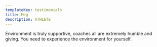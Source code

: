 ```yaml
---
templateKey: testimonials
title: Meg
description: ATHLETE
---
```

Environment is truly supportive, coaches all are extremely humble and giving. You need to experience the environment for yourself.